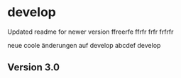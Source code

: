 # develop 
Updated readme for newer version
ffreerfe
ffrfr
frfr
frfrfr

 
neue coole änderungen auf develop
abcdef develop
## Version 3.0
